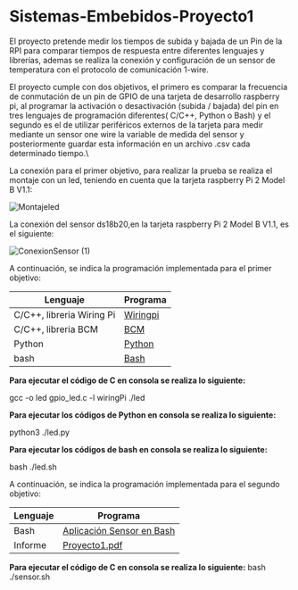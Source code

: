 # Sistemas-Embebidos-Proyecto1
El proyecto pretende medir los tiempos de subida y bajada de un Pin de la RPI para comparar tiempos de respuesta entre diferentes lenguajes y librerías, ademas se realiza la conexión y configuración de un sensor de temperatura con el protocolo de comunicación 1-wire.

El proyecto cumple con dos objetivos, el primero es comparar la frecuencia de conmutación de un pin de GPIO de una tarjeta de desarrollo raspberry pi, al programar la activación o desactivación (subida / bajada) del pin en tres lenguajes de programación diferentes( C/C++, Python o Bash) y el segundo es el de utilizar periféricos externos de la tarjeta para medir mediante un sensor one wire la variable de medida del sensor y posteriormente guardar esta información en un archivo .csv cada determinado tiempo.\\

La conexión para el primer objetivo, para realizar la prueba se realiza el montaje con un led, teniendo en cuenta que la tarjeta raspberry Pi 2 Model B V1.1:
                        
![Montajeled](https://user-images.githubusercontent.com/80786325/111538703-01537900-873b-11eb-9fce-9075bfeef7d4.PNG)

La conexión del sensor ds18b20,en la tarjeta raspberry Pi 2 Model B V1.1, es el siguiente:

![ConexionSensor (1)](https://user-images.githubusercontent.com/80786325/111538879-39f35280-873b-11eb-8fee-31c0a53a4f96.PNG)

A continuación, se indica la programación implementada para el primer objetivo:

| Lenguaje      | Programa |
| ------------- | ------------- |
| C/C++, libreria Wiring Pi  | [Wiringpi](https://github.com/Fredycuellar/Proyecto1_Sistemas_Embebidos/blob/94931f9a6c48a0345d5b23ea3d00ba4b70d7f1ef/WiringPi) |
| C/C++, libreria BCM |[BCM](https://github.com/Fredycuellar/Proyecto1_Sistemas_Embebidos/blob/17cf8d916295f7ada7c51e401e840512e4fff93e/BCM_) |
| Python | [Python](https://github.com/Fredycuellar/Proyecto1_Sistemas_Embebidos/blob/5f52e727b520e943d16d735efebd35be09166315/Python)  |
|bash | [Bash](https://github.com/Fredycuellar/Proyecto1_Sistemas_Embebidos/blob/d43c243f8bea0d57bbbf3a5e0e3c35a0b7ee1acd/Bash) |

**Para ejecutar el código de C en consola se realiza lo siguiente:**

gcc -o led gpio_led.c -l wiringPi
./led

**Para ejecutar los códigos de Python en consola se realiza lo siguiente:**

python3 ./led.py

**Para ejecutar los códigos de bash en consola se realiza lo siguiente:**

bash ./led.sh

A continuación, se indica la programación implementada para el segundo objetivo:

| Lenguaje      | Programa |
| ------------- | ------------- |
|Bash  | [Aplicación Sensor en Bash](https://github.com/Fredycuellar/Proyecto1_Sistemas_Embebidos/blob/a044cc04f32c177029d4b6a671705c3089545bdf/Sensor_Bash) |
|Informe  | [Proyecto1.pdf](https://github.com/marcolo-30/Sistemas-Embebidos-Proyecto1/blob/main/Proyecto_Sistemas_Embebidos.pdf) |

**Para ejecutar el código de C en consola se realiza lo siguiente:**
bash ./sensor.sh
